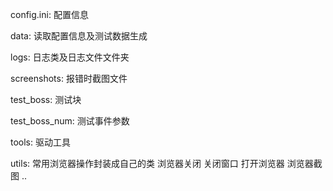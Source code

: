 config.ini:
配置信息


data:
读取配置信息及测试数据生成


logs:
日志类及日志文件文件夹


screenshots:
报错时截图文件


test_boss:
测试块


test_boss_num:
测试事件参数


tools:
驱动工具


utils:
常用浏览器操作封装成自己的类
浏览器关闭
关闭窗口
打开浏览器
浏览器截图
..